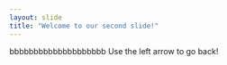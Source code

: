 ```yaml
---
layout: slide
title: "Welcome to our second slide!"
---
```

bbbbbbbbbbbbbbbbbbbb
Use the left arrow to go back!
